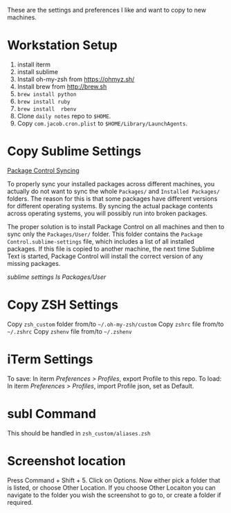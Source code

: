 These are the settings and preferences I like and want to copy to new machines.

# Workstation Setup

  1. install iterm
  2. install sublime
  3. Install oh-my-zsh from https://ohmyz.sh/
  4. Install brew from http://brew.sh
  5. `brew install python`
  6. `brew install ruby`
  7. `brew install  rbenv`
  8. Clone `daily notes` repo to `$HOME`.
  9. Copy `com.jacob.cron.plist` to `$HOME/Library/LaunchAgents`.



# Copy Sublime Settings

[Package Control Syncing](https://packagecontrol.io/docs/syncing)

To properly sync your installed packages across different machines, you actually do not want to sync the whole `Packages/` and `Installed Packages/` folders. The reason for this is that some packages have different versions for different operating systems. By syncing the actual package contents across operating systems, you will possibly run into broken packages.

The proper solution is to install Package Control on all machines and then to sync only the `Packages/User/` folder. This folder contains the `Package Control.sublime-settings` file, which includes a list of all installed packages. If this file is copied to another machine, the next time Sublime Text is started, Package Control will install the correct version of any missing packages.

_sublime settings Is Packages/User_

# Copy ZSH Settings

Copy `zsh_custom` folder from/to `~/.oh-my-zsh/custom`
Copy `zshrc` file from/to `~/.zshrc`
Copy `zshenv` file from/to `~/.zshenv`

# iTerm Settings

To save: In iterm _Preferences > Profiles_, export Profile to this repo.
To load: In iterm _Preferences > Profiles_, import Profile json, set as Default.

# subl Command

This should be handled in `zsh_custom/aliases.zsh`

# Screenshot location
Press Command + Shift + 5.
Click on Options.
Now either pick a folder that is listed, or choose Other Location.
If you choose Other Locaiton you can navigate to the folder you wish the screenshot to go to, or create a folder if required.
